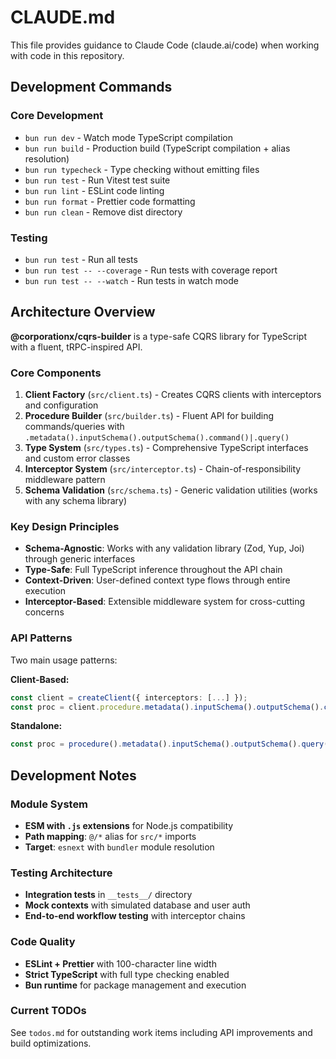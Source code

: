 # CLAUDE.md

This file provides guidance to Claude Code (claude.ai/code) when working with code in this repository.

## Development Commands

### Core Development
- `bun run dev` - Watch mode TypeScript compilation
- `bun run build` - Production build (TypeScript compilation + alias resolution)
- `bun run typecheck` - Type checking without emitting files
- `bun run test` - Run Vitest test suite
- `bun run lint` - ESLint code linting
- `bun run format` - Prettier code formatting
- `bun run clean` - Remove dist directory

### Testing
- `bun run test` - Run all tests
- `bun run test -- --coverage` - Run tests with coverage report
- `bun run test -- --watch` - Run tests in watch mode

## Architecture Overview

**@corporationx/cqrs-builder** is a type-safe CQRS library for TypeScript with a fluent, tRPC-inspired API.

### Core Components

1. **Client Factory** (`src/client.ts`) - Creates CQRS clients with interceptors and configuration
2. **Procedure Builder** (`src/builder.ts`) - Fluent API for building commands/queries with `.metadata().inputSchema().outputSchema().command()|.query()`
3. **Type System** (`src/types.ts`) - Comprehensive TypeScript interfaces and custom error classes
4. **Interceptor System** (`src/interceptor.ts`) - Chain-of-responsibility middleware pattern
5. **Schema Validation** (`src/schema.ts`) - Generic validation utilities (works with any schema library)

### Key Design Principles

- **Schema-Agnostic**: Works with any validation library (Zod, Yup, Joi) through generic interfaces
- **Type-Safe**: Full TypeScript inference throughout the API chain
- **Context-Driven**: User-defined context type flows through entire execution
- **Interceptor-Based**: Extensible middleware system for cross-cutting concerns

### API Patterns

Two main usage patterns:

**Client-Based:**
```typescript
const client = createClient({ interceptors: [...] });
const proc = client.procedure.metadata().inputSchema().outputSchema().command();
```

**Standalone:**
```typescript
const proc = procedure().metadata().inputSchema().outputSchema().query();
```

## Development Notes

### Module System
- **ESM with `.js` extensions** for Node.js compatibility
- **Path mapping**: `@/*` alias for `src/*` imports
- **Target**: `esnext` with `bundler` module resolution

### Testing Architecture
- **Integration tests** in `__tests__/` directory
- **Mock contexts** with simulated database and user auth
- **End-to-end workflow testing** with interceptor chains

### Code Quality
- **ESLint + Prettier** with 100-character line width
- **Strict TypeScript** with full type checking enabled
- **Bun runtime** for package management and execution

### Current TODOs
See `todos.md` for outstanding work items including API improvements and build optimizations.